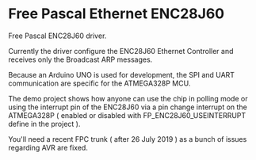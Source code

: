 # Free Pascal Ethernet ENC28J60
Free Pascal ENC28J60 driver.

Currently the driver configure the ENC28J60 Ethernet Controller and receives only the Broadcast ARP messages. 

Because an Arduino UNO is used for development, the SPI and UART communication are specific for the ATMEGA328P MCU.

The demo project shows how anyone can use the chip in polling mode or using the interrupt pin of the ENC28J60 via a pin change interrupt on the ATMEGA328P ( enabled or disabled with FP_ENC28J60_USEINTERRUPT define in the project ).

You'll need a recent FPC trunk ( after 26 July 2019 ) as a bunch of issues regarding AVR are fixed.

